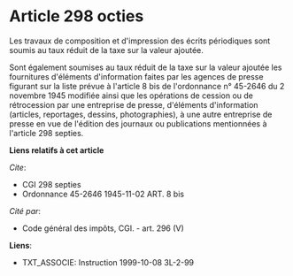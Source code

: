 # Article 298 octies

Les travaux de composition et d'impression des écrits périodiques sont soumis au taux réduit de la taxe sur la valeur
ajoutée.

Sont également soumises au taux réduit de la taxe sur la valeur ajoutée les fournitures d'éléments d'information faites par
les agences de presse figurant sur la liste prévue à l'article 8 bis de l'ordonnance n° 45-2646 du 2 novembre 1945 modifiée
ainsi que les opérations de cession ou de rétrocession par une entreprise de presse, d'éléments d'information (articles,
reportages, dessins, photographies), à une autre entreprise de presse en vue de l'édition des journaux ou publications
mentionnées à l'article 298 septies.

**Liens relatifs à cet article**

_Cite_:

  - CGI 298 septies
  - Ordonnance 45-2646 1945-11-02 ART. 8 bis

_Cité par_:

  - Code général des impôts, CGI. - art. 296 (V)

**Liens**:

  - TXT_ASSOCIE: Instruction 1999-10-08 3L-2-99
